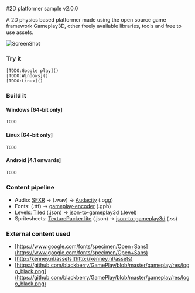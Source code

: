 #2D platformer sample v2.0.0

A 2D physics based platformer made using the open source game framework Gameplay3D, other freely available libraries, tools and free to use assets.

![ScreenShot](https://raw.githubusercontent.com/louis-mclaughlin/platformer-sample-gameplay3d/master/raw/textures/platformer_big.jpg)

### Try it

```
[TODO:Google play]()
[TODO:Windows]()
[TODO:Linux]()
```

### Build it

#### Windows [64-bit only]
```
TODO
```

#### Linux [64-bit only]
```
TODO
```

#### Android [4.1 onwards]
```
TODO
```

### Content pipeline
- Audio:            [SFXR](http://www.drpetter.se/project_sfxr.html) -> (.wav)          ->  [Audacity](http://audacity.sourceforge.net/) (.ogg)
- Fonts:            (.ttf)                  ->  [gameplay-encoder](https://github.com/gameplay3d/GamePlay/wiki/Building-gameplay-encoder) (.gpb)
- Levels:           [Tiled](http://www.mapeditor.org/) (.json)           ->  [json-to-gameplay3d](https://github.com/louis-mclaughlin/json-to-gameplay3d) (.level)
- Spritesheets:     [TexturePacker lite](https://www.codeandweb.com/texturepacker) (.json)   ->  [json-to-gameplay3d](https://github.com/louis-mclaughlin/json-to-gameplay3d) (.ss)

### External content used
- [https://www.google.com/fonts/specimen/Open+Sans](https://www.google.com/fonts/specimen/Open+Sans)
- [http://kenney.nl/assets](http://kenney.nl/assets)
- [https://github.com/blackberry/GamePlay/blob/master/gameplay/res/logo_black.png](https://github.com/blackberry/GamePlay/blob/master/gameplay/res/logo_black.png)
